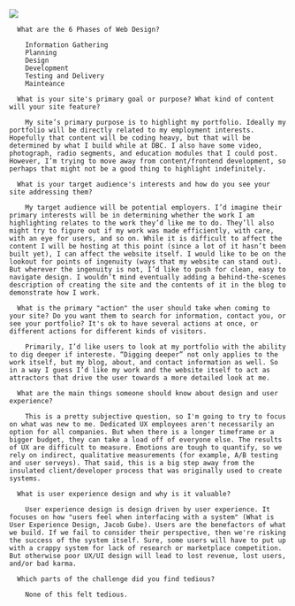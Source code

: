 <img src="/img/site-map-1.png">

      What are the 6 Phases of Web Design?

        Information Gathering
        Planning
        Design
        Development
        Testing and Delivery
        Mainteance

      What is your site's primary goal or purpose? What kind of content will your site feature?

        My site’s primary purpose is to highlight my portfolio. Ideally my portfolio will be directly related to my employment interests. Hopefully that content will be coding heavy, but that will be determined by what I build while at DBC. I also have some video, photograph, radio segments, and education modules that I could post. However, I’m trying to move away from content/frontend development, so perhaps that might not be a good thing to highlight indefinitely.

      What is your target audience's interests and how do you see your site addressing them?

        My target audience will be potential employers. I’d imagine their primary interests will be in determining whether the work I am highlighting relates to the work they’d like me to do. They’ll also might try to figure out if my work was made efficiently, with care, with an eye for users, and so on. While it is difficult to affect the content I will be hosting at this point (since a lot of it hasn’t been built yet), I can affect the website itself. I would like to be on the lookout for points of ingenuity (ways that my website can stand out). But wherever the ingenuity is not, I’d like to push for clean, easy to navigate design. I wouldn’t mind eventually adding a behind-the-scenes description of creating the site and the contents of it in the blog to demonstrate how I work.

      What is the primary "action" the user should take when coming to your site? Do you want them to search for information, contact you, or see your portfolio? It's ok to have several actions at once, or different actions for different kinds of visitors.

        Primarily, I’d like users to look at my portfolio with the ability to dig deeper if intereste. “Digging deeper” not only applies to the work itself, but my blog, about, and contact information as well. So in a way I guess I’d like my work and the website itself to act as attractors that drive the user towards a more detailed look at me.

      What are the main things someone should know about design and user experience?

        This is a pretty subjective question, so I'm going to try to focus on what was new to me. Dedicated UX employees aren't necessarily an option for all companies. But when there is a longer timeframe or a bigger budget, they can take a load off of everyone else. The results of UX are difficult to measure. Emotions are tough to quantify, so we rely on indirect, qualitative measurements (for example, A/B testing and user serveys). That said, this is a big step away from the insulated client/developer process that was originally used to create systems.

      What is user experience design and why is it valuable? 

        User experience design is design driven by user experience. It focuses on how "users feel when interfacing with a system" (What is User Experience Design, Jacob Gube). Users are the benefactors of what we build. If we fail to consider their perspective, then we're risking the success of the system itself. Sure, some users will have to put up with a crappy system for lack of research or marketplace competition. But otherwise poor UX/UI design will lead to lost revenue, lost users, and/or bad karma.

      Which parts of the challenge did you find tedious?

        None of this felt tedious.
  </html>